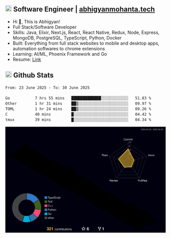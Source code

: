 ## <img src="https://media.giphy.com/media/v1.Y2lkPTc5MGI3NjExNjBuMTFuMDMxcjR0OXp2Zjk5Z3A2ajkzYWpiaDFmdWJhZzY2anM1MCZlcD12MV9naWZzX3NlYXJjaCZjdD1n/UcK7JalnjCz0k/giphy.gif" width="20" height="20" /> Software Engineer | [abhigyanmohanta.tech](https://abhigyanmohanta.tech)


- Hi 👋, This is Abhigyan!
- Full Stack/Software Developer
- Skills: Java, Elixir, Next.js, React, React Native, Redux, Node, Express, MongoDB, PostgreSQL, TypeScript, Python, Docker
- Built: Everything from full stack websites to mobile and desktop apps, automation softwares to chrome extensions
- Learning: AI/ML, Phoenix Framework and Go
- Resume: [Link](https://abhigyan-mohanta.github.io/resume/)


## <img src="https://media.giphy.com/media/v1.Y2lkPTc5MGI3NjExOTVzbjE3Z3F6bDhrNGtzYWpiODJkeTRhcHRqN3MwaGV2cTZ3ajR3eCZlcD12MV9naWZzX3NlYXJjaCZjdD1n/o0vwzuFwCGAFO/giphy.gif" width="20" height="20" /> Github Stats
<!--START_SECTION:waka-->

```txt
From: 23 June 2025 - To: 30 June 2025

Go           7 hrs 55 mins   █████████████░░░░░░░░░░░░   51.83 %
Other        1 hr 31 mins    ██▒░░░░░░░░░░░░░░░░░░░░░░   09.97 %
TOML         1 hr 24 mins    ██▒░░░░░░░░░░░░░░░░░░░░░░   09.26 %
C            40 mins         █░░░░░░░░░░░░░░░░░░░░░░░░   04.42 %
tmux         39 mins         █░░░░░░░░░░░░░░░░░░░░░░░░   04.34 %
```

<!--END_SECTION:waka-->
![](./profile-3d-contrib/profile-night-rainbow.svg)
